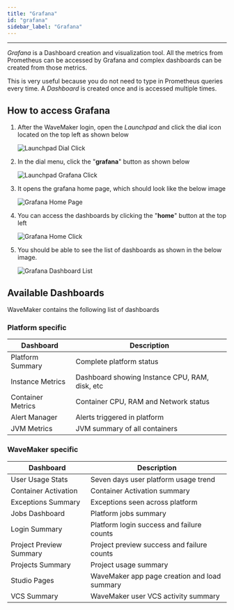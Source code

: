 ```yaml
---
title: "Grafana"
id: "grafana"
sidebar_label: "Grafana"
---
```

---

*Grafana* is a Dashboard creation and visualization tool. All the metrics from Prometheus can be accessed by Grafana and complex dashboards can be created from those metrics.

This is very useful because you do not need to type in Prometheus queries every time. A *Dashboard* is created once and is accessed multiple times.

## How to access Grafana

1) After the WaveMaker login, open the *Launchpad* and click the dial icon located on the top left as shown below

    ![Launchpad Dial Click](/learn/assets/wme-setup/wme-observability/kibana/launchpad-dial-open.png)

2) In the dial menu, click the "**grafana**" button as shown below

    ![Launchpad Grafana Click](/learn/assets/wme-setup/wme-observability/prometheus/launchpad-grafana-click.png)

3) It opens the grafana home page, which should look like the below image

    ![Grafana Home Page](/learn/assets/wme-setup/wme-observability/prometheus/grafana-home-page.png)

4) You can access the dashboards by clicking the "**home**" button at the top left

    ![Grafana Home Click](/learn/assets/wme-setup/wme-observability/prometheus/grafana-home-click.png)

5) You should be able to see the list of dashboards as shown in the below image.

    ![Grafana Dashboard List](/learn/assets/wme-setup/wme-observability/prometheus/grafana-dashboards-list.png)

## Available Dashboards

WaveMaker contains the following list of dashboards

### Platform specific

| Dashboard   | Description |
| ----------- | ----------- |
| Platform Summary | Complete platform status |
| Instance Metrics | Dashboard showing Instance CPU, RAM, disk, etc |
| Container Metrics | Container CPU, RAM and Network status |
| Alert Manager | Alerts triggered in platform |
| JVM Metrics | JVM summary of all containers |

### WaveMaker specific

| Dashboard   | Description |
| ----------- | ----------- |
| User Usage Stats | Seven days user platform usage trend |
| Container Activation | Container Activation summary |
| Exceptions Summary | Exceptions seen across platform |
| Jobs Dashboard | Platform jobs summary |
| Login Summary | Platform login success and failure counts |
| Project Preview Summary | Project preview success and failure counts |
| Projects Summary | Project usage summary |
| Studio Pages | WaveMaker app page creation and load summary  |
| VCS Summary | WaveMaker user VCS activity summary  |
